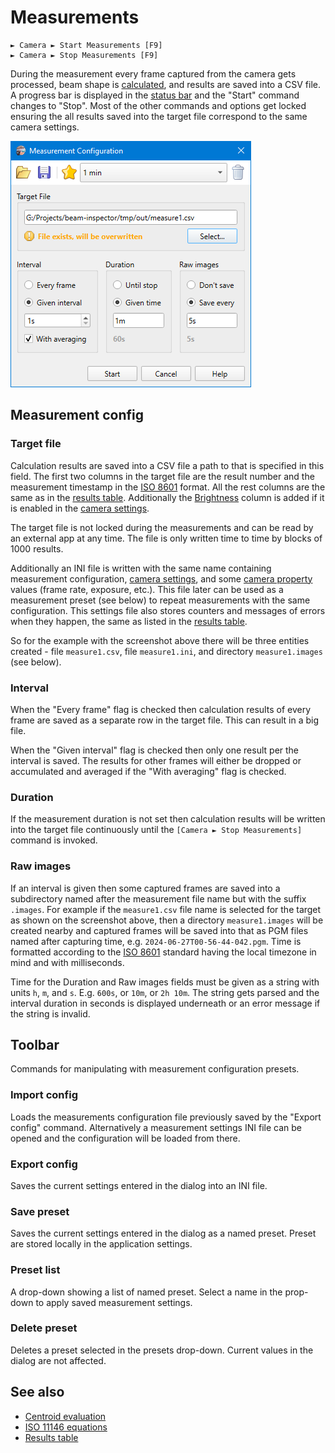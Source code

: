 # Measurements

```
► Camera ► Start Measurements [F9]
► Camera ► Stop Measurements [F9]
```

During the measurement every frame captured from the camera gets processed, beam shape is [calculated](./iso.md), and results are saved into a CSV file. A progress bar is displayed in the [status bar](./status_bar.md) and the "Start" command changes to "Stop". Most of the other commands and options get locked ensuring the all results saved into the target file correspond to the same camera settings.

![Screenshot](./img/measure.png)

## Measurement config

### Target file

Calculation results are saved into a CSV file a path to that is specified in this field. The first two columns in the target file are the result number and the measurement timestamp in the [ISO 8601](https://en.wikipedia.org/wiki/ISO_8601) format. All the rest columns are the same as in the [results table](./results_table.md). Additionally the [Brightness](./brightness.md) column is added if it is enabled in the [camera settings](./cam_settings_opts.md). 

The target file is not locked during the measurements and can be read by an external app at any time. The file is only written time to time by blocks of 1000 results.

Additionally an INI file is written with the same name containing measurement configuration, [camera settings](./cam_settings_bgnd.md), and some [camera property](./cam_control.md) values (frame rate, exposure, etc.). This file later can be used as a measurement preset (see below) to repeat measurements with the same configuration. This settings file also stores counters and messages of errors when they happen, the same as listed in the [results table](./results_table.md#errors).

So for the example with the screenshot above there will be three entities created - file `measure1.csv`, file `measure1.ini`, and directory `measure1.images` (see below).

### Interval

When the "Every frame" flag is checked then calculation results of every frame are saved as a separate row in the target file. This can result in a big file.

When the "Given interval" flag is checked then only one result per the interval is saved. The results for other frames will either be dropped or accumulated and averaged if the "With averaging" flag is checked.

### Duration

If the measurement duration is not set then calculation results will be written into the target file continuously until the `[Camera ► Stop Measurements]` command is invoked.

### Raw images

If an interval is given then some captured frames are saved into a subdirectory named after the measurement file name but with the suffix `.images`. For example if the `measure1.csv` file name is selected for the target as shown on the screenshot above, then a directory `measure1.images` will be created nearby and captured frames will be saved into that as PGM files named after capturing time, e.g. `2024-06-27T00-56-44-042.pgm`. Time is formatted according to the [ISO 8601](https://en.wikipedia.org/wiki/ISO_8601) standard having the local timezone in mind and with milliseconds.

Time for the Duration and Raw images fields must be given as a string with units `h`, `m`, and `s`. E.g. `600s`, or `10m`, or `2h 10m`. The string gets parsed and the interval duration in seconds is displayed underneath or an error message if the string is invalid.

## Toolbar

Commands for manipulating with measurement configuration presets.

### Import config

Loads the measurements configuration file previously saved by the "Export config" command. Alternatively a measurement settings INI file can be opened and the configuration will be loaded from there.

### Export config

Saves the current settings entered in the dialog into an INI file.

### Save preset

Saves the current settings entered in the dialog as a named preset. Preset are stored locally in the application settings.

### Preset list

A drop-down showing a list of named preset. Select a name in the prop-down to apply saved measurement settings.

### Delete preset

Deletes a preset selected in the presets drop-down. Current values in the dialog are not affected.

## See also

- [Centroid evaluation](./cam_settings_centr.md)
- [ISO 11146 equations](./iso.md)
- [Results table](./results_table.md)

&nbsp;
